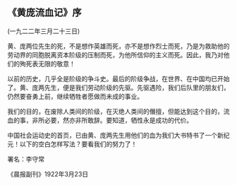 ## 《黄庞流血记》序


(一九二二年三月二十三日)


黄、庞两位先生的死，不是想作英雄而死，亦不是想作烈士而死，乃是为救助他的劳动界的同胞脱离资本阶级的压制而死，为他所信仰的主义而死。因此，我乃对他们的殉死表无限的敬意！

以前的历史，几乎全是阶级的争斗史。最后的阶级争战，在世界、在中国均已开始了。黄、庞两先生，便是我们劳动阶级的先驱。先驱遇险，我们后队里的朋友们，仍然要奋勇上前，继续牺牲者愿做而未成的事业。

我们的目的，在废除人类间的阶级，在灭绝人类间的僭擅，但能达到这个目的，流血的事，非所必要，然亦非所敢辞。要知道，牺性永是成功的代价。

中国社会运动史的首页，已由黄、庞两先生用他们的血为我们大书特书了一个新纪元！以下的空白怎样写法？要看我们的努力了！

 

署名：李守常

《晨报副刊》1922年3月23日

 

